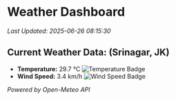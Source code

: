 
# Weather Dashboard

_Last Updated: 2025-06-26 08:15:30_

## Current Weather Data: (Srinagar, JK)
- **Temperature:** 29.7 °C ![Temperature Badge](https://img.shields.io/badge/Temperature-Medium%20Temp-green)
- **Wind Speed:** 3.4 km/h ![Wind Speed Badge](https://img.shields.io/badge/Wind%20Speed-Light%20Wind-blue)

*Powered by Open-Meteo API*
